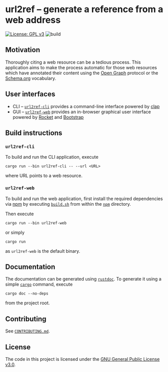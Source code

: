 # url2ref &ndash; generate a reference from a web address

[![License: GPL v3](https://img.shields.io/badge/License-GPLv3-blue.svg)](https://www.gnu.org/licenses/gpl-3.0) ![build](https://img.shields.io/github/actions/workflow/status/url2ref/url2ref/build_and_test.yml)

## Motivation

Thoroughly citing a web resource can be a tedious process. This application aims to make the process automatic for those web resources which have annotated their content using the [Open Graph](https://ogp.me/) protocol or the [Schema.org](https://schema.org/) vocabulary.

## User interfaces

* CLI &ndash; [``url2ref-cli``](./src/bin/cli) provides a command-line interface powered by [clap](https://crates.io/crates/clap)
* GUI &ndash; [``url2ref-web``](./src/bin/web) provides an in-browser graphical user interface powered by [Rocket](https://rocket.rs/) and [Bootstrap](https://getbootstrap.com/)

## Build instructions

### ``url2ref-cli``

To build and run the CLI application, execute

```console
cargo run --bin url2ref-cli -- --url <URL>
```

where URL points to a web resource.

### ``url2ref-web``

To build and run the web application, first install the required dependencies via [npm](https://www.npmjs.com/) by executing [``build.sh``](./npm/build.sh) from within the [``npm``](./npm) directory.

Then execute

```console
cargo run --bin url2ref-web
```

or simply

```console
cargo run
```

as ``url2ref-web`` is the default binary.

## Documentation

The documentation can be generated using [``rustdoc``](https://doc.rust-lang.org/rustdoc/index.html). To generate it using a simple [``cargo``](https://doc.rust-lang.org/cargo/) command, execute

```console
cargo doc --no-deps
```

from the project root.

## Contributing

See [``CONTRIBUTING.md``](CONTRIBUTING.md).

## License

The code in this project is licensed under the [GNU General Public License v3.0](https://www.gnu.org/licenses/gpl-3.0).

